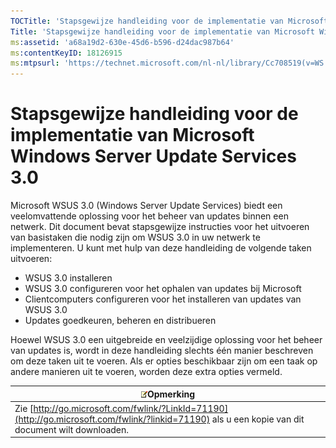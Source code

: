 ```yaml
---
TOCTitle: 'Stapsgewijze handleiding voor de implementatie van Microsoft Windows Server Update Services 3.0'
Title: 'Stapsgewijze handleiding voor de implementatie van Microsoft Windows Server Update Services 3.0'
ms:assetid: 'a68a19d2-630e-45d6-b596-d24dac987b64'
ms:contentKeyID: 18126915
ms:mtpsurl: 'https://technet.microsoft.com/nl-nl/library/Cc708519(v=WS.10)'
---
```


Stapsgewijze handleiding voor de implementatie van Microsoft Windows Server Update Services 3.0
===============================================================================================

Microsoft WSUS 3.0 (Windows Server Update Services) biedt een veelomvattende oplossing voor het beheer van updates binnen een netwerk. Dit document bevat stapsgewijze instructies voor het uitvoeren van basistaken die nodig zijn om WSUS 3.0 in uw netwerk te implementeren. U kunt met hulp van deze handleiding de volgende taken uitvoeren:

-   WSUS 3.0 installeren
-   WSUS 3.0 configureren voor het ophalen van updates bij Microsoft
-   Clientcomputers configureren voor het installeren van updates van WSUS 3.0
-   Updates goedkeuren, beheren en distribueren

Hoewel WSUS 3.0 een uitgebreide en veelzijdige oplossing voor het beheer van updates is, wordt in deze handleiding slechts één manier beschreven om deze taken uit te voeren. Als er opties beschikbaar zijn om een taak op andere manieren uit te voeren, worden deze extra opties vermeld.

| ![](/security-updates/images/Cc708519.note(WS.10).gif)Opmerking                                                                         |
|----------------------------------------------------------------------------------------------------------------------------------------------------|
| Zie [http://go.microsoft.com/fwlink/?LinkId=71190](http://go.microsoft.com/fwlink/?linkid=71190) als u een kopie van dit document wilt downloaden. |
